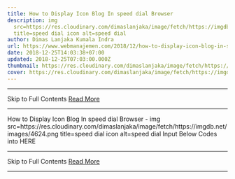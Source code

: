 ```yaml
---
title: How to Display Icon Blog In speed dial Browser
description: img
  src=https://res.cloudinary.com/dimaslanjaka/image/fetch/https://imgdb.net/images/4624.png
  title=speed dial icon alt=speed dial
author: Dimas Lanjaka Kumala Indra
url: https://www.webmanajemen.com/2018/12/how-to-display-icon-blog-in-speed-dial.html
date: 2018-12-25T14:03:38+07:00
updated: 2018-12-25T07:03:00.000Z
thumbnail: https://res.cloudinary.com/dimaslanjaka/image/fetch/https://imgdb.net/images/4624.png
cover: https://res.cloudinary.com/dimaslanjaka/image/fetch/https://imgdb.net/images/4624.png
---
```


<hr/> Skip to Full Contents <a href="https://www.webmanajemen.com/2018/12/how-to-display-icon-blog-in-speed-dial.html" rel="follow" class="button" id="read-more">Read More</a> <hr/> How to Display Icon Blog In speed dial Browser - img src=https://res.cloudinary.com/dimaslanjaka/image/fetch/https://imgdb.net/images/4624.png title=speed dial icon alt=speed dial Input Below Codes into <head>HERE</head>
 
<link rel='icon' sizes='192x192' href='URL_IMAGES' />
<link rel='shortcut icon' href='URL_IMAGES' sizes='192x182' type='image/x-icon'>
<link rel='apple-touch-icon' href='URL_IMAGES' />
<meta name='msapplication-square310x310logo' content='URL_IMAGES' />
<meta name='msapplication-TileImage' content='URL_IMAGES?w=270' /> <hr/> Skip to Full Contents <a href="https://www.webmanajemen.com/2018/12/how-to-display-icon-blog-in-speed-dial.html" rel="follow" class="button" id="read-more">Read More</a> <hr/>
